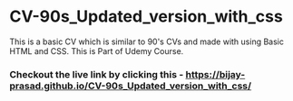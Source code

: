 # CV-90s_Updated_version_with_css
This is a basic CV which is similar to 90's CVs and made with using Basic HTML and CSS. This is Part of Udemy Course.

### Checkout the live link by clicking this - https://bijay-prasad.github.io/CV-90s_Updated_version_with_css/
